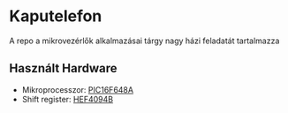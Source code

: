 # Kaputelefon
A repo a mikrovezérlők alkalmazásai tárgy nagy házi feladatát tartalmazza

## Használt Hardware
* Mikroprocesszor: [PIC16F648A](https://ww1.microchip.com/downloads/aemDocuments/documents/MCU08/ProductDocuments/DataSheets/40044G.pdf)
* Shift register: [HEF4094B](https://assets.nexperia.com/documents/data-sheet/HEF4094B.pdf)
